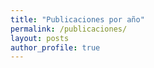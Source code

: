 ```yaml
---
title: "Publicaciones por año"
permalink: /publicaciones/
layout: posts
author_profile: true
---
```

